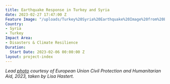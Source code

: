 ```yaml
---
title: Earthquake Response in Turkey and Syria
date: 2023-02-27 17:47:00 Z
Feature Image: "/uploads/Turkey%20Syria%20Earthquake%20Image%20from%20EU%20B.jpeg"
Country:
- Syria
- Turkey
Impact Area:
- Disasters & Climate Resilience
Duration:
  Start Date: 2023-02-06 00:00:00 Z
layout: project-index
---
```


*Lead [photo](https://www.flickr.com/photos/eu_echo/52680675698/in/album-72177720305858312/) courtesy of European Union Civil Protection and Humanitarian Aid, 2023, taken by Lisa Hastert.*

<script src="https://stories.hotosm.org/turkey_syria_eq_response_p-er-page/embed.js"></script>